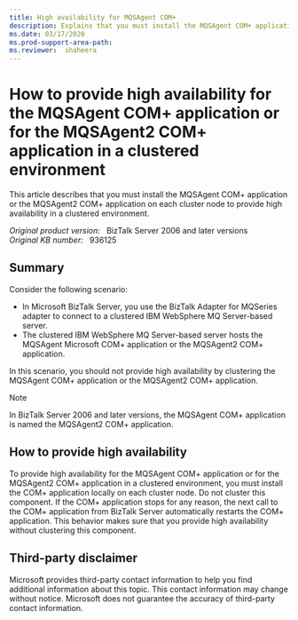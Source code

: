 ```yaml
---
title: High availability for MQSAgent COM+
description: Explains that you must install the MQSAgent COM+ application or the MQSAgent2 COM+ application on each cluster node to provide high availability in a clustered environment.
ms.date: 03/17/2020
ms.prod-support-area-path: 
ms.reviewer:  shaheera
---
```

# How to provide high availability for the MQSAgent COM+ application or for the MQSAgent2 COM+ application in a clustered environment

This article describes that you must install the MQSAgent COM+ application or the MQSAgent2 COM+ application on each cluster node to provide high availability in a clustered environment.

_Original product version:_ &nbsp; BizTalk Server 2006 and later versions  
_Original KB number:_ &nbsp; 936125

## Summary

Consider the following scenario:

- In Microsoft BizTalk Server, you use the BizTalk Adapter for MQSeries adapter to connect to a clustered IBM WebSphere MQ Server-based server.
- The clustered IBM WebSphere MQ Server-based server hosts the MQSAgent Microsoft COM+ application or the MQSAgent2 COM+ application.

In this scenario, you should not provide high availability by clustering the MQSAgent COM+ application or the MQSAgent2 COM+ application.

> [!NOTE]
> In BizTalk Server 2006 and later versions, the MQSAgent COM+ application is named the MQSAgent2 COM+ application.

## How to provide high availability

To provide high availability for the MQSAgent COM+ application or for the MQSAgent2 COM+ application in a clustered environment, you must install the COM+ application locally on each cluster node. Do not cluster this component. If the COM+ application stops for any reason, the next call to the COM+ application from BizTalk Server automatically restarts the COM+ application. This behavior makes sure that you provide high availability without clustering this component.

## Third-party disclaimer

Microsoft provides third-party contact information to help you find additional information about this topic. This contact information may change without notice. Microsoft does not guarantee the accuracy of third-party contact information.
